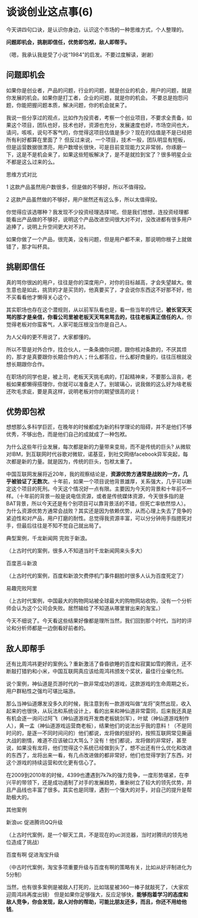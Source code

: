 # 谈谈创业这点事(6)

今天讲四句口诀，是认识你身边，认识这个市场的一种思维方式，个人整理的。

**问题即机会，挑剔即信任，优势即包袱，敌人即帮手。**

（嗯，我承认我是受了小说“1984”的启发。不要过度解读，谢谢）

## 问题即机会

如果你是创业者，产品的问题，行业的问题，就是创业的机会，用户的问题，就是你发展的机会。如果你是打工者，企业的问题，就是你的机会。 不要总是抱怨问题，你能把握问题本质，解决问题，你的机会就来了。


我说一些分享过的观点，比如作为投资者，考察一个创业项目，不要求全责备，如果这个项目，团队也好，技术也好，资源也充分，发展速度也好，市场空间也大，请问，咳咳，说句不客气的，你觉得这项目估值是多少？现在的估值是不是已经把所有利好都算在里面了？ 但反过来说，一个项目，技术一般，团队明显有短板，但是运营数据很漂亮，用户数增长很快，可是目前变现能力又非常弱，你琢磨一下，这是不是机会来了，如果这些短板解决了，是不是就捡到宝了？很多明星企业不都是这么过来的么。

思维方式对比


1 这款产品虽然用户数很多，但是做的不够好，所以不值得投。

2 这款产品虽然做的不够好，用户居然还有这么多，所以太值得投。


你觉得应该选哪种？我发现不少投资经理选择1呢。但是我们想想，连投资经理都能看出产品做的不够好，说明这个产品改进空间很大对不对，没改进都有很多用户追捧了，说明上升空间更大对不对。


如果你做了一个产品，很完美，没有问题，但是用户都不来，那说明你根子上就做错了，那才叫杯具。

## 挑剔即信任


真的骂你很凶的用户，往往是你的深度用户，对你的目标越高，才会失望越大。做生意也是如此，挑货的才是买货的，他真要买了，才会说你东西这不好那不好，他不买看看他才懒得关心这个。


其实职场也存在这个潜规则，从以前军队看也是，看一些当年的传记，**被长官天天骂的那才是亲信，你看公司里被老板天天骂来骂去的，往往老板真正信任的人**，你觉得老板对你蛮客气，人家可能压根没当你是自己人。


为人父母的更不用说了，大家都懂的。


所以不管是对外合作，找合伙人，一条条摘你问题，跟你核对条款的，不厌其烦的，那才是真要跟你长期合作的人；什么都答应，什么都好商量的，往往压根就没想长期跟你合作。


在职场的同学也是，被上司，老板天天挑毛病的，打起精神来，不要那么沮丧，老板如果都懒得搭理你，你就可以准备走人了。别玻璃心，说我做的这么好为啥老板还吹毛求疵，要是真这样，说明老板对你的期望很高的说！

## 优势即包袱


想想那么多科学巨匠，在晚年的时候都成为新的科学理论的阻碍，并不是他们不够优秀，不够出色，而是他们自己的成就成了一种包袱。


为什么这些年行业发展，每次都是新的力量带来变局，而不是传统的巨头? 从微软对IBM，到互联网时代谷歌对微软，诺基亚，到社交网络facebook异军突起，每次都是新的力量。就是因为，传统的巨头，包袱太重了。


中国互联网发展将近20年，我的观察结论是，**资源优势方通常是战败的一方，几乎被验证了无数次**。十年前，如果一个项目说他背景雄厚，关系强大，几乎可以断定这个项目的死刑。今天这个情况好一点有限。主要因为今天的背景和十年前不一样。（十年前的背景一般是说电信资源，或者是传统媒体资源，今天很多指的是BAT背景，所以今天还是有个别项目可以靠背景活的不错，但死亡率依然惊人）。 为什么资源优势方通常会战败？其实还是因为依赖优势，从而心理上失去了竞争的紧迫性和对产品，用户打磨的耐性。总觉得我资源丰富，可以分分钟用手指摁死对手，但最后往往是不知不觉自己就出局了。


典型案例，千龙新闻网 完败于新浪。

（上古时代的案例，很多人不知道当时千龙新闻网来头多大）

百度恶斗新浪

（上古时代的案例，百度和新浪欠费停机门事件翻脸时很多人认为百度死定了）

易趣完败阿里

（上古时代案例，中国最大的购物网站被全球最大的购物网站收购，没有一个分析师会认为这个公司会失败。居然输给了不知道从哪里冒出来的淘宝。）

今天不细说了。今天看这些结果好像都是理所当然，我们回到那个时代，当时的评论和分析师都是一边倒看好前者的。

## 敌人即帮手


还有比周鸿祎更好的案例么？重新激活了昏昏欲睡的百度和寂寞如雪的腾讯，还不断敲打猎豹和小米，中国互联网真应该给周鸿祎颁发个奖状，最佳行业催化剂。


说个案例，神仙道是页游时代的一款非常成功的游戏，这款游戏的生命周期之长，用户群粘性之强均可堪比端游。


那么当神仙道爆发没多久的时候，我注意到有一款游戏叫做“龙将”突然出现，收入起来的也很快，从玩法和系统设计上，看的出来和神仙道非常雷同，后来我还真是有机会逐一询问过阿飞（神仙道游戏开发商老板姚剑军），叶斌（神仙道游戏制作人），黄一孟（神仙道游戏运营商老板），结果他们的说法出乎我的意料！（不是同时问的，是逐一不同时间问的）他们都说，龙将做的挺好的，按照互联网常见撕逼大战的剧情，难道不应该破口大骂么？没有！他们都说，龙将做的非常好，甚至说，如果没有龙将，他们觉得这个系统已经做到头了，想不出还有什么优化和改进的东西了，龙将出来一看，有几点改进做的都非常好，他们也觉得学到了东西，对这个游戏的持续运营和优化更有信心了。


在2009到2010年的时候，4399也遭遇到7k7k的强力竞争，一度形势堪紧，在李兴平的带领下，还是成功遏制了对手的发展趋势，重新树立了较大的领先优势，并且产品线也丰富了很多。其实也是同理，遇到一个强大的对手，对自己的提升是帮助极大的。


其他案例

新浪uc 促进腾讯QQ升级

（上古时代案例，是一个聊天工具，不是现在的uc浏览器，当时对腾讯的领先地位造成了挑战）

百度有啊 促进淘宝升级

（中古时代案例，淘宝多项重要升级与百度有啊的策略有关，比如从好评制进化为5分制）


当然，也有很多案例是被敌人打死的，比如瑞星被360一棒子就敲死了，（大家欢迎周鸿祎再度出镜） 但是如果你足够强大，反应足够快，**能够抱着学习的态度和敌人竞争，你会发现，敌人对你的帮助，可能比朋友还多，而且，你还不用给他钱**。